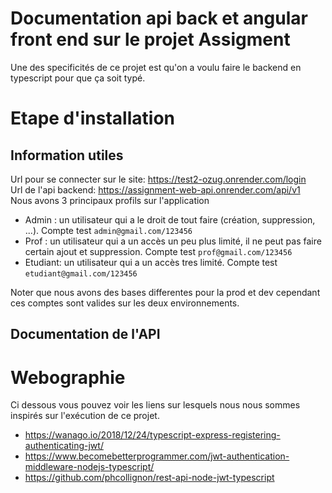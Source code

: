 # Documentation api back et angular front end sur le projet Assigment

Une des specificités de ce projet est qu'on a voulu faire le backend en typescript pour que ça soit typé.

# Etape d'installation
## Information utiles 
Url pour se connecter sur le site: https://test2-ozug.onrender.com/login  
Url de l'api backend: https://assignment-web-api.onrender.com/api/v1  
Nous avons 3 principaux profils sur l'application
- Admin : un utilisateur qui a le droit de tout faire (création, suppression, ...). Compte test `admin@gmail.com/123456`
- Prof : un utilisateur qui a un accès un peu plus limité, il ne peut pas faire certain ajout et suppression. Compte test `prof@gmail.com/123456`
- Etudiant: un utilisateur qui a un accès tres limité. Compte test `etudiant@gmail.com/123456`

Noter que nous avons des bases differentes pour la prod et dev cependant ces comptes sont valides sur les deux environnements.

## Documentation de l'API

# Webographie
Ci dessous vous pouvez voir les liens sur lesquels nous nous sommes inspirés sur l'exécution de ce projet.
- https://wanago.io/2018/12/24/typescript-express-registering-authenticating-jwt/
- https://www.becomebetterprogrammer.com/jwt-authentication-middleware-nodejs-typescript/
- https://github.com/phcollignon/rest-api-node-jwt-typescript
